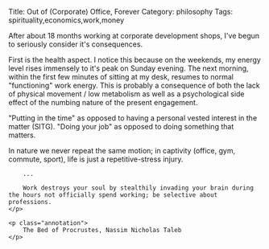 Title: Out of (Corporate) Office, Forever
Category: philosophy
Tags: spirituality,economics,work,money

After about 18 months working at corporate development shops, I've begun to seriously 
consider it's consequences. 

First is the health aspect. I notice this because on the weekends, my energy level rises immensely to it's peak on Sunday evening. The next morning, within the first few minutes of sitting at my desk, resumes to normal "functioning" work energy. This is probably a consequence of both the lack of physical movement / low metabolism as well as a psychological side effect of the numbing nature of the present engagement. 

"Putting in the time" as opposed to having a personal vested interest in the matter (SITG).
"Doing your job" as opposed to doing something that matters.

<div class="quote">
    <p class="content">
        In nature we never repeat the same motion; in captivity (office, gym, commute, sport), life is just a repetitive-stress injury.
        
        ...
        
        Work destroys your soul by stealthily invading your brain during the hours not officially spend working; be selective about professions.
    </p>
    
    <p class="annotation">
        The Bed of Procrustes, Nassim Nicholas Taleb    
    </p>
</div>
